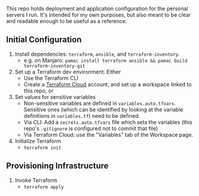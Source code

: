 This repo holds deployment and application configuration for the personal servers I run. It's intended for my own
purposes, but also meant to be clear and readable enough to be useful as a reference.

## Initial Configuration

1. Install dependencies: `terraform`, `ansible`, and `terraform-inventory`.
   - e.g. on Manjaro: `pamac install terraform ansible && pamac build terraform-inventory-git`
1. Set up a Terraform dev environment. Either
   - Use the Terraform CLI
   - Create a [Terraform Cloud](https://app.terraform.io) account, and set up a workspace linked to this repo, or
1. Set values for sensitive variables
   - Non-sensitive variables are defined in `variables.auto.tfvars`. Sensitive ones (which can be identified by looking
     at the variable definitions in `variables.tf`) need to be defined.
   - Via CLI: Add a `secrets.auto.tfvars` file which sets the variables (this repo's `.gitignore` is configured not to
     commit that file)
   - Via Terraform Cloud: use the "Variables" tab of the Workspace page.
1. Initialize Terraform
   - `terraform init`

## Provisioning Infrastructure

1. Invoke Terraform
   - `terraform apply`
